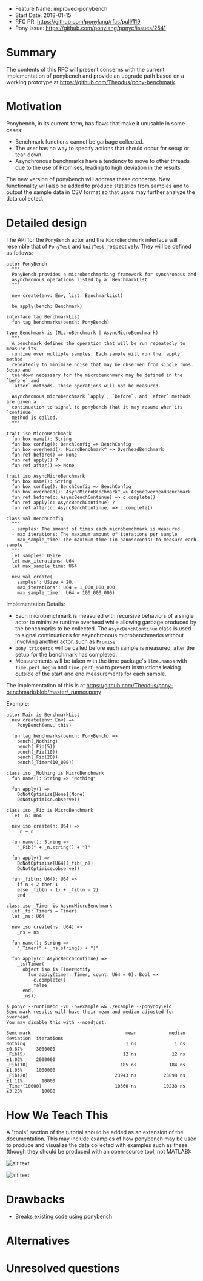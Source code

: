 - Feature Name: improved-ponybench
- Start Date: 2018-01-15
- RFC PR: https://github.com/ponylang/rfcs/pull/119
- Pony Issue: https://github.com/ponylang/ponyc/issues/2541

# Summary

The contents of this RFC will present concerns with the current implementation of ponybench and provide an upgrade path based on a working prototype at https://github.com/Theodus/pony-benchmark.

# Motivation

Ponybench, in its current form, has flaws that make it unusable in some cases:
- Benchmark functions cannot be garbage collected.
- The user has no way to specify actions that should occur for setup or tear-down.
- Asynchronous benchmarks have a tendency to move to other threads due to the use of Promises, leading to high deviation in the results.

The new version of ponybench will address these concerns. New functionality will also be added to produce statistics from samples and to output the sample data in CSV format so that users may further analyze the data collected.

# Detailed design

The API for the `PonyBench` actor and the `MicroBenchmark` interface will resemble that of `PonyTest` and `UnitTest`, respectively. They will be defined as follows:

```pony
actor PonyBench
  """
  PonyBench provides a microbenchmarking framework for synchronous and
  asynchronous operations listed by a `BenchmarkList`.
  """

  new create(env: Env, list: BenchmarkList)

  be apply(bench: Benchmark)

interface tag BenchmarkList
  fun tag benchmarks(bench: PonyBench)

type Benchmark is (MicroBenchmark | AsyncMicroBenchmark)
  """
  A benchmark defines the operation that will be run repeatedly to measure its
  runtime over multiple samples. Each sample will run the `apply` method
  repeatedly to minimize noise that may be observed from single runs. Setup and
  teardown necessary for the microbenchmark may be defined in the `before` and
  `after` methods. These operations will not be measured.

  Asynchronous microbenchmark `apply`, `before`, and `after` methods are given a
  continuation to signal to ponybench that it may resume when its `continue`
  method is called.
  """

trait iso MicroBenchmark
  fun box name(): String
  fun box config(): BenchConfig => BenchConfig
  fun box overhead(): MicroBenchmark^ => OverheadBenchmark
  fun ref before() => None
  fun ref apply() ?
  fun ref after() => None

trait iso AsyncMicroBenchmark
  fun box name(): String
  fun box config(): BenchConfig => BenchConfig
  fun box overhead(): AsyncMicroBenchmark^ => AsyncOverheadBenchmark
  fun ref before(c: AsyncBenchContinue) => c.complete()
  fun ref apply(c: AsyncBenchContinue) ?
  fun ref after(c: AsyncBenchContinue) => c.complete()

class val BenchConfig
  """
  - samples: The amount of times each microbenchmark is measured
  - max_iterations: The maximum amount of iterations per sample
  - max_sample_time: The maximum time (in nanoseconds) to measure each sample
  """
  let samples: USize
  let max_iterations: U64
  let max_sample_time: U64

  new val create(
    samples': USize = 20,
    max_iterations': U64 = 1_000_000_000,
    max_sample_time': U64 = 100_000_000)

```

Implementation Details:
- Each microbenchmark is measured with recursive behaviors of a single actor to minimize runtime overhead while allowing garbage produced by the benchmarks to be collected. The `AsyncBenchContinue` class is used to signal continuations for asynchronous microbenchmarks without involving another actor, such as `Promise`.
- `pony_triggergc` will be called before each sample is measured, after the setup for the benchmark has completed.
- Measurements will be taken with the time package's `Time.nanos` with `Time.perf_begin` and `Time.perf_end` to prevent instructions leaking outside of the start and end measurements for each sample.

The implementation of this is at https://github.com/Theodus/pony-benchmark/blob/master/_runner.pony

Example:
```pony
actor Main is BenchmarkList
  new create(env: Env) =>
    PonyBench(env, this)

  fun tag benchmarks(bench: PonyBench) =>
    bench(_Nothing)
    bench(_Fib(5))
    bench(_Fib(10))
    bench(_Fib(20))
    bench(_Timer(10_000))

class iso _Nothing is MicroBenchmark
  fun name(): String => "Nothing"

  fun apply() =>
    DoNotOptimise[None](None)
    DoNotOptimise.observe()

class iso _Fib is MicroBenchmark
  let _n: U64

  new iso create(n: U64) =>
    _n = n

  fun name(): String =>
    "_Fib(" + _n.string() + ")"

  fun apply() =>
    DoNotOptimise[U64](_fib(_n))
    DoNotOptimise.observe()

  fun _fib(n: U64): U64 =>
    if n < 2 then 1
    else _fib(n - 1) + _fib(n - 2)
    end

class iso _Timer is AsyncMicroBenchmark
  let _ts: Timers = Timers
  let _ns: U64

  new iso create(ns: U64) =>
    _ns = ns

  fun name(): String =>
    "_Timer(" + _ns.string() + ")"

  fun apply(c: AsyncBenchContinue) =>
    _ts(Timer(
      object iso is TimerNotify
        fun apply(timer: Timer, count: U64 = 0): Bool =>
          c.complete()
          false
      end,
      _ns))
```

```
$ ponyc --runtimebc -V0 -b=example && ./example --ponynoyield
Benchmark results will have their mean and median adjusted for overhead.
You may disable this with --noadjust.

Benchmark                                   mean            median   deviation  iterations
Nothing                                     1 ns              1 ns      ±0.87%     3000000
_Fib(5)                                    12 ns             12 ns      ±1.02%     2000000
_Fib(10)                                  185 ns            184 ns      ±1.03%     1000000
_Fib(20)                                23943 ns          23898 ns      ±1.11%       10000
_Timer(10000)                           10360 ns          10238 ns      ±3.25%       10000
```

# How We Teach This

A "tools" section of the tutorial should be added as an extension of the documentation. This may include examples of how ponybench may be used to produce and visualize the data collected with examples such as these (though they should be produced with an open-source tool, not MATLAB):

![alt text](https://github.com/Theodus/pony-benchmark/raw/master/examples/custom-config/charts/box.jpg)

![alt text](https://github.com/Theodus/pony-benchmark/raw/master/examples/custom-config/charts/hist.jpg)

# Drawbacks

- Breaks existing code using ponybench

# Alternatives

# Unresolved questions
